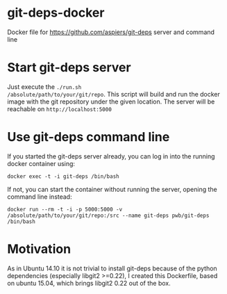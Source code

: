 # git-deps-docker

Docker file for https://github.com/aspiers/git-deps server and command line

# Start git-deps server

Just execute the <code>./run.sh /absolute/path/to/your/git/repo</code>. This script will build and run the docker image
with the git repository under the given location. The server will be reachable on <code>http://localhost:5000</code>

# Use git-deps command line

If you started the git-deps server already, you can log in into the running docker container using:

```
docker exec -t -i git-deps /bin/bash
```

If not, you can start the container without running the server, opening the command line instead:

```
docker run --rm -t -i -p 5000:5000 -v /absolute/path/to/your/git/repo:/src --name git-deps pwb/git-deps /bin/bash
```

# Motivation

As in Ubuntu 14.10 it is not trivial to install git-deps because of the python dependencies (especially
libgit2 >=0.22), I created this Dockerfile, based on ubuntu 15.04, which brings libgit2 0.22 out of
the box.

